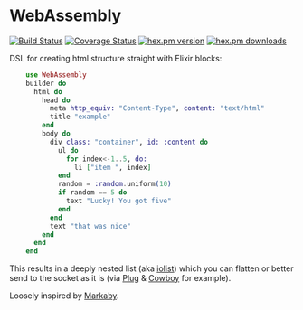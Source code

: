 WebAssembly
===========
[![Build Status](https://travis-ci.org/herenowcoder/webassembly.svg?branch=master)](https://travis-ci.org/herenowcoder/webassembly)
[![Coverage Status](https://img.shields.io/coveralls/herenowcoder/webassembly.svg)](https://coveralls.io/r/herenowcoder/webassembly)
[![hex.pm version](https://img.shields.io/hexpm/v/webassembly.svg)](https://hex.pm/packages/webassembly)
[![hex.pm downloads](https://img.shields.io/hexpm/dt/webassembly.svg)](https://hex.pm/packages/webassembly)

DSL for creating html structure straight with Elixir blocks:

```Elixir
    use WebAssembly
    builder do
      html do
        head do
          meta http_equiv: "Content-Type", content: "text/html"
          title "example"
        end
        body do
          div class: "container", id: :content do
            ul do
              for index<-1..5, do:
                li ["item ", index]
            end
            random = :random.uniform(10)
            if random == 5 do
              text "Lucky! You got five"
            end
          end
          text "that was nice"
        end
      end
    end
```

This results in a deeply nested list (aka [iolist])
which you can flatten or better send to the socket as it is
(via [Plug] & [Cowboy] for example).

Loosely inspired by [Markaby].

[markaby]: http://markaby.github.io/
[plug]:    http://hex.pm/packages/plug
[cowboy]:  http://hex.pm/packages/cowboy
[iolist]:  http://www.erlang.org/doc/reference_manual/typespec.html
